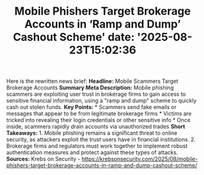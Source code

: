 ﻿---
title: "Mobile Phishers Target Brokerage Accounts in ‘Ramp and Dump’ Cashout Scheme'
date: '2025-08-23T15:02:36"
category: "Markets"
summary: ""
slug: "mobile phishers target brokerage accounts in ramp and dump c"
source_urls:
  - "https://krebsonsecurity.com/2025/08/mobile-phishers-target-brokerage-accounts-in-ramp-and-dump-cashout-scheme/"
seo:
  title: "Mobile Phishers Target Brokerage Accounts in ‘Ramp and Dump’ Cashout Scheme | Hash n Hedge'
  description: '"
  keywords: ["news", "markets", "brief"]
---
Here is the rewritten news brief:  **Headline:** Mobile Scammers Target Brokerage Accounts  **Summary Meta Description:** Mobile phishing scammers are exploiting user trust in brokerage firms to gain access to sensitive financial information, using a "ramp and dump" scheme to quickly cash out stolen funds.  **Key Points:**  * Scammers send fake emails or messages that appear to be from legitimate brokerage firms * Victims are tricked into revealing their login credentials or other sensitive info * Once inside, scammers rapidly drain accounts via unauthorized trades  **Short Takeaways:**  1. Mobile phishing remains a significant threat to online security, as attackers exploit the trust users have in financial institutions. 2. Brokerage firms and regulators must work together to implement robust authentication measures and protect against these types of attacks.  **Sources:** Krebs on Security - https://krebsonsecurity.com/2025/08/mobile-phishers-target-brokerage-accounts-in-ramp-and-dump-cashout-scheme/ 
